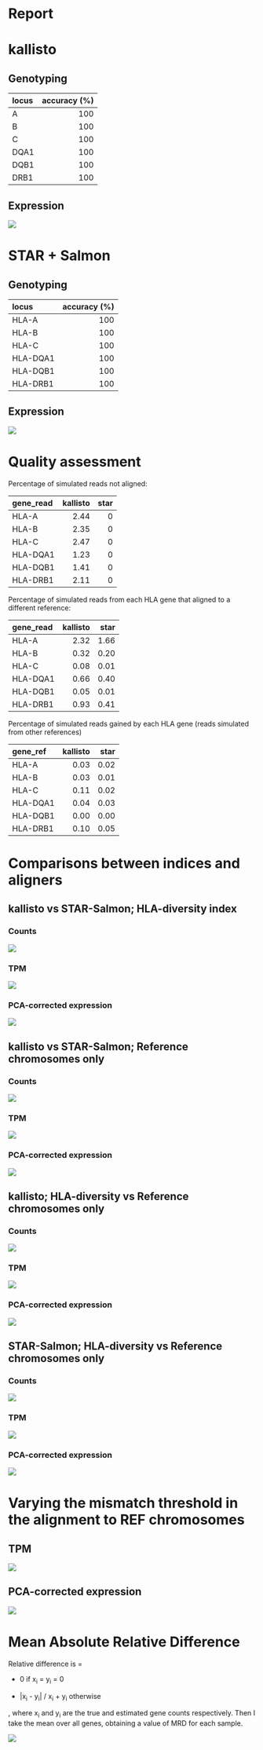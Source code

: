 Report
================

kallisto
========

Genotyping
----------

| locus |  accuracy (%)|
|:------|-------------:|
| A     |           100|
| B     |           100|
| C     |           100|
| DQA1  |           100|
| DQB1  |           100|
| DRB1  |           100|

Expression
----------

![](./plots/kallisto_prop_mapped.png)

STAR + Salmon
=============

Genotyping
----------

| locus    |  accuracy (%)|
|:---------|-------------:|
| HLA-A    |           100|
| HLA-B    |           100|
| HLA-C    |           100|
| HLA-DQA1 |           100|
| HLA-DQB1 |           100|
| HLA-DRB1 |           100|

Expression
----------

![](./plots/star_prop_mapped.png)

Quality assessment
==================

Percentage of simulated reads not aligned:

| gene\_read |  kallisto|  star|
|:-----------|---------:|-----:|
| HLA-A      |      2.44|     0|
| HLA-B      |      2.35|     0|
| HLA-C      |      2.47|     0|
| HLA-DQA1   |      1.23|     0|
| HLA-DQB1   |      1.41|     0|
| HLA-DRB1   |      2.11|     0|

Percentage of simulated reads from each HLA gene that aligned to a different reference:

| gene\_read |  kallisto|  star|
|:-----------|---------:|-----:|
| HLA-A      |      2.32|  1.66|
| HLA-B      |      0.32|  0.20|
| HLA-C      |      0.08|  0.01|
| HLA-DQA1   |      0.66|  0.40|
| HLA-DQB1   |      0.05|  0.01|
| HLA-DRB1   |      0.93|  0.41|

Percentage of simulated reads gained by each HLA gene (reads simulated from other references)

| gene\_ref |  kallisto|  star|
|:----------|---------:|-----:|
| HLA-A     |      0.03|  0.02|
| HLA-B     |      0.03|  0.01|
| HLA-C     |      0.11|  0.02|
| HLA-DQA1  |      0.04|  0.03|
| HLA-DQB1  |      0.00|  0.00|
| HLA-DRB1  |      0.10|  0.05|

Comparisons between indices and aligners
========================================

kallisto vs STAR-Salmon; HLA-diversity index
--------------------------------------------

### Counts

![](./plots/kallisto_vs_star_counts.png)

### TPM

![](./plots/kallisto_vs_star_TPM.png)

### PCA-corrected expression

![](./plots/kallisto_vs_star_10pc.png)

kallisto vs STAR-Salmon; Reference chromosomes only
---------------------------------------------------

### Counts

![](./plots/kallisto_vs_star_CHR_counts.png)

### TPM

![](./plots/kallisto_vs_star_CHR_TPM.png)

### PCA-corrected expression

![](./plots/kallisto_vs_star_CHR_10pc.png)

kallisto; HLA-diversity vs Reference chromosomes only
-----------------------------------------------------

### Counts

![](./plots/kallisto_imgt_vs_chr_counts.png)

### TPM

![](./plots/kallisto_imgt_vs_chr_TPM.png)

### PCA-corrected expression

![](./plots/kallisto_imgt_vs_chr_10pc.png)

STAR-Salmon; HLA-diversity vs Reference chromosomes only
--------------------------------------------------------

### Counts

![](./plots/star_imgt_vs_chr_counts.png)

### TPM

![](./plots/star_imgt_vs_chr_TPM.png)

### PCA-corrected expression

![](./plots/star_imgt_vs_chr_10pc.png)

Varying the mismatch threshold in the alignment to REF chromosomes
==================================================================

TPM
---

![](./plots/star_mismatch_rates_TPM.png)

PCA-corrected expression
------------------------

![](./plots/star_mismatch_rates_PCA.png)

Mean Absolute Relative Difference
=================================

Relative difference is =

-   0 if x<sub>i</sub> = y<sub>i</sub> = 0

-   |x<sub>i</sub> - y<sub>i</sub>| / x<sub>i</sub> + y<sub>i</sub> otherwise

, where x<sub>i</sub> and y<sub>i</sub> are the true and estimated gene counts respectively. Then I take the mean over all genes, obtaining a value of MRD for each sample.

![](./plots/mrd.png)
